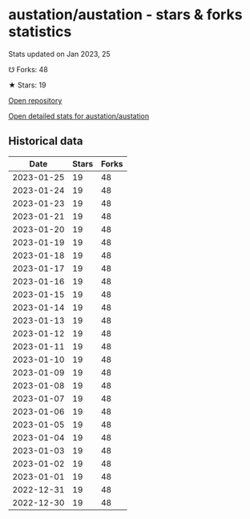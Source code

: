 # austation/austation - stars & forks statistics

Stats updated on Jan 2023, 25

☋ Forks: 48

★ Stars: 19

[Open repository](https://github.com/austation/austation)

[Open detailed stats for austation/austation](https://reviewgithub.com/rep/austation/austation)

## Historical data
| Date | Stars | Forks |
|------|-------|-------|
| 2023-01-25 | 19 | 48 | 
| 2023-01-24 | 19 | 48 | 
| 2023-01-23 | 19 | 48 | 
| 2023-01-21 | 19 | 48 | 
| 2023-01-20 | 19 | 48 | 
| 2023-01-19 | 19 | 48 | 
| 2023-01-18 | 19 | 48 | 
| 2023-01-17 | 19 | 48 | 
| 2023-01-16 | 19 | 48 | 
| 2023-01-15 | 19 | 48 | 
| 2023-01-14 | 19 | 48 | 
| 2023-01-13 | 19 | 48 | 
| 2023-01-12 | 19 | 48 | 
| 2023-01-11 | 19 | 48 | 
| 2023-01-10 | 19 | 48 | 
| 2023-01-09 | 19 | 48 | 
| 2023-01-08 | 19 | 48 | 
| 2023-01-07 | 19 | 48 | 
| 2023-01-06 | 19 | 48 | 
| 2023-01-05 | 19 | 48 | 
| 2023-01-04 | 19 | 48 | 
| 2023-01-03 | 19 | 48 | 
| 2023-01-02 | 19 | 48 | 
| 2023-01-01 | 19 | 48 | 
| 2022-12-31 | 19 | 48 | 
| 2022-12-30 | 19 | 48 | 

